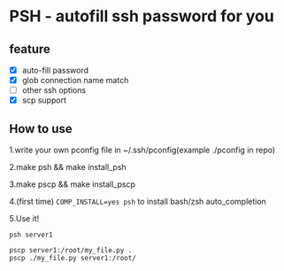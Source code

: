 # PSH - autofill ssh password for you

## feature
 - [x] auto-fill password
 - [x] glob connection name match
 - [ ] other ssh options
 - [x] scp support

## How to use

1.write your own pconfig file in ~/.ssh/pconfig(example ./pconfig in repo)

2.make psh && make install_psh

3.make pscp && make install_pscp

4.(first time) `COMP_INSTALL=yes psh` to install bash/zsh auto_completion

5.Use it!
```
psh server1

pscp server1:/root/my_file.py .
pscp ./my_file.py server1:/root/
```
